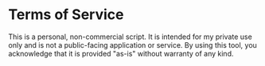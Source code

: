 # Terms of Service

This is a personal, non-commercial script. It is intended for my private use only and is not a public-facing application or service. By using this tool, you acknowledge that it is provided "as-is" without warranty of any kind.
